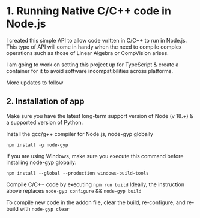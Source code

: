 # 1. Running Native C/C++ code in Node.js

I created this simple API to allow code written in C/C++ to run in Node.js.
This type of API will come in handy when the need to compile complex operations such as those of Linear Algebra or CompVision arises.

I am going to work on setting this project up for TypeScript & create a container for it to avoid software incompatibilities across platforms.

More updates to follow

## 2. Installation of app

Make sure you have the latest long-term support version of Node (v 18.+) & a supported version of Python.

Install the gcc/g++ compiler for Node.js, node-gyp globally

`npm install -g node-gyp`

If you are using Windows, make sure you execute this command before installing node-gyp globally:

`npm install --global --production windows-build-tools`

Compile C/C++ code by executing `npm run build`
Ideally, the instruction above replaces `node-gyp configure` && `node-gyp build`

To compile new code in the addon file, clear the build, re-configure, and re-build with `node-gyp clear`
